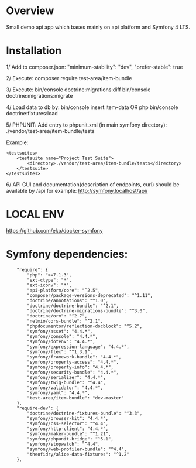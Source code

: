 Overview
============
Small demo api app which bases mainly on api platform and Symfony 4 LTS.

Installation
============

1/ Add to composer.json:
"minimum-stability": "dev",
"prefer-stable": true

2/ Execute:
composer require test-area/item-bundle

3/ Execute:
bin/console doctrine:migrations:diff
bin/console doctrine:migrations:migrate

4/ Load data to db by:
bin/console insert:item-data
OR
php bin/console doctrine:fixtures:load

5/ PHPUNIT:
Add entry to phpunit.xml (in main symfony directory):
<directory>./vendor/test-area/item-bundle/tests</directory>

Example:
~~~~
<testsuites>
    <testsuite name="Project Test Suite">
        <directory>./vendor/test-area/item-bundle/tests</directory>
    </testsuite>
</testsuites>
~~~~

6/ API GUI and documentation(description of endpoints, curl) should be available by /api for example: http://symfony.localhost/api/

LOCAL ENV
============
https://github.com/eko/docker-symfony

Symfony dependencies:
============
~~~~
    "require": {
        "php": ">=7.1.3",
        "ext-ctype": "*",
        "ext-iconv": "*",
        "api-platform/core": "^2.5",
        "composer/package-versions-deprecated": "^1.11",
        "doctrine/annotations": "^1.0",
        "doctrine/doctrine-bundle": "^2.1",
        "doctrine/doctrine-migrations-bundle": "^3.0",
        "doctrine/orm": "^2.7",
        "nelmio/cors-bundle": "^2.1",
        "phpdocumentor/reflection-docblock": "^5.2",
        "symfony/asset": "4.4.*",
        "symfony/console": "4.4.*",
        "symfony/dotenv": "4.4.*",
        "symfony/expression-language": "4.4.*",
        "symfony/flex": "^1.3.1",
        "symfony/framework-bundle": "4.4.*",
        "symfony/property-access": "4.4.*",
        "symfony/property-info": "4.4.*",
        "symfony/security-bundle": "4.4.*",
        "symfony/serializer": "4.4.*",
        "symfony/twig-bundle": "^4.4",
        "symfony/validator": "4.4.*",
        "symfony/yaml": "4.4.*",
        "test-area/item-bundle": "dev-master"
    },
    "require-dev": {
        "doctrine/doctrine-fixtures-bundle": "^3.3",
        "symfony/browser-kit": "4.4.*",
        "symfony/css-selector": "^4.4",
        "symfony/http-client": "4.4.*",
        "symfony/maker-bundle": "^1.21",
        "symfony/phpunit-bridge": "^5.1",
        "symfony/stopwatch": "^4.4",
        "symfony/web-profiler-bundle": "^4.4",
        "theofidry/alice-data-fixtures": "^1.2"
    },
~~~~
